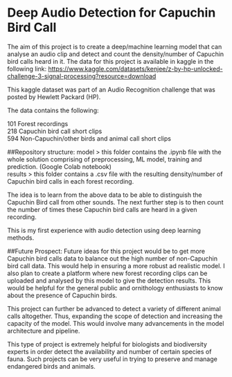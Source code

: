 # Deep Audio Detection for Capuchin Bird Call

The aim of this project is to create a deep/machine learning model that can analyse an audio clip and detect and count the density/number of Capuchin bird calls heard in it. The data for this project is available in kaggle in the following link: https://www.kaggle.com/datasets/kenjee/z-by-hp-unlocked-challenge-3-signal-processing?resource=download

This kaggle dataset was part of an Audio Recognition challenge that was posted by Hewlett Packard (HP).

The data contains the following:

101 Forest recordings\
218 Capuchin bird call short clips\
594 Non-Capuchin/other birds and animal call short clips

##Repository structure:
model > this folder contains the .ipynb file with the whole solution comprising of preprocessing, ML model, training and prediction. (Google Colab notebook)\
results > this folder contains a .csv file with the resulting density/number of Capuchin bird calls in each forest recording.


The idea is to learn from the above data to be able to distinguish the Capuchin Bird call from other sounds. The next further step is to then count the number of times these Capuchin bird calls are heard in a given recording.

This is my first experience with audio detection using deep learning methods. 

##Future Prospect:
Future ideas for this project would be to get more Capuchin bird calls data to balance out the high number of non-Capuchin bird call data. This would help in ensuring a more robust ad realistic model. I also plan to create a platform where new forest recording clips can be uploaded and analysed by this model to give the detection results. This would be helpful for the general public and ornithology enthusiasts to know about the presence of Capuchin birds.

This project can further be advanced to detect a variety of different animal calls altogether. Thus, expanding the scope of detection and increasing the capacity of the model. This would involve many advancements in the model architecture and pipeline.

This type of project is extremely helpful for biologists and biodiversity experts in order detect the availability and number of certain species of fauna. Such projects can be very useful in trying to preserve and manage endangered birds and animals.
